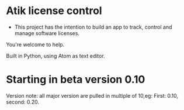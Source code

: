 # Atik license control

* This project has the intention to build an app to track, control and manage software licenses.

 You're welcome to help.

Built in Python, using Atom as text editor.

# Starting in beta version 0.10

Version note: all major version are pulled in multiple of 10,eg: First: 0.10, second: 0.20.
